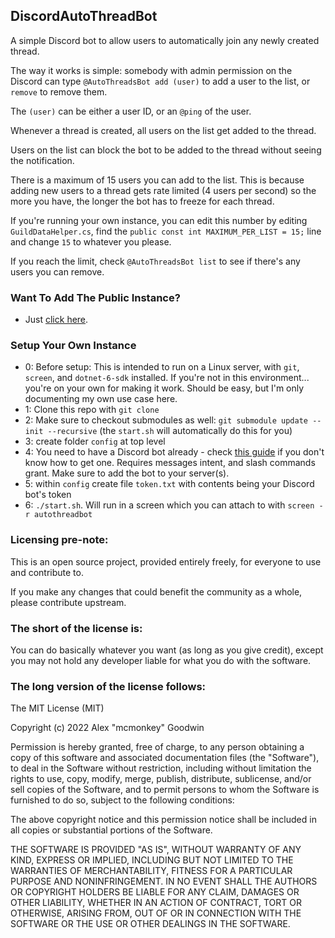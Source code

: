 DiscordAutoThreadBot
--------------------

A simple Discord bot to allow users to automatically join any newly created thread.

The way it works is simple: somebody with admin permission on the Discord can type `@AutoThreadsBot add (user)` to add a user to the list, or `remove` to remove them.

The `(user)` can be either a user ID, or an `@ping` of the user.

Whenever a thread is created, all users on the list get added to the thread.

Users on the list can block the bot to be added to the thread without seeing the notification.

There is a maximum of 15 users you can add to the list. This is because adding new users to a thread gets rate limited (4 users per second) so the more you have, the longer the bot has to freeze for each thread.

If you're running your own instance, you can edit this number by editing `GuildDataHelper.cs`, find the `public const int MAXIMUM_PER_LIST = 15;` line and change `15` to whatever you please.

If you reach the limit, check `@AutoThreadsBot list` to see if there's any users you can remove.

### Want To Add The Public Instance?

- Just [click here](https://discord.com/api/oauth2/authorize?client_id=927424149268336691&permissions=292057779200&scope=bot%20applications.commands).

### Setup Your Own Instance

- 0: Before setup: This is intended to run on a Linux server, with `git`, `screen`, and `dotnet-6-sdk` installed. If you're not in this environment... you're on your own for making it work. Should be easy, but I'm only documenting my own use case here.
- 1: Clone this repo with `git clone`
- 2: Make sure to checkout submodules as well: `git submodule update --init --recursive` (the `start.sh` will automatically do this for you)
- 3: create folder `config` at top level
- 4: You need to have a Discord bot already - check [this guide](https://discordpy.readthedocs.io/en/stable/discord.html) if you don't know how to get one. Requires messages intent, and slash commands grant. Make sure to add the bot to your server(s).
- 5: within `config` create file `token.txt` with contents being your Discord bot's token
- 6: `./start.sh`. Will run in a screen which you can attach to with `screen -r autothreadbot`

### Licensing pre-note:

This is an open source project, provided entirely freely, for everyone to use and contribute to.

If you make any changes that could benefit the community as a whole, please contribute upstream.

### The short of the license is:

You can do basically whatever you want (as long as you give credit), except you may not hold any developer liable for what you do with the software.

### The long version of the license follows:

The MIT License (MIT)

Copyright (c) 2022 Alex "mcmonkey" Goodwin

Permission is hereby granted, free of charge, to any person obtaining a copy
of this software and associated documentation files (the "Software"), to deal
in the Software without restriction, including without limitation the rights
to use, copy, modify, merge, publish, distribute, sublicense, and/or sell
copies of the Software, and to permit persons to whom the Software is
furnished to do so, subject to the following conditions:

The above copyright notice and this permission notice shall be included in all
copies or substantial portions of the Software.

THE SOFTWARE IS PROVIDED "AS IS", WITHOUT WARRANTY OF ANY KIND, EXPRESS OR
IMPLIED, INCLUDING BUT NOT LIMITED TO THE WARRANTIES OF MERCHANTABILITY,
FITNESS FOR A PARTICULAR PURPOSE AND NONINFRINGEMENT. IN NO EVENT SHALL THE
AUTHORS OR COPYRIGHT HOLDERS BE LIABLE FOR ANY CLAIM, DAMAGES OR OTHER
LIABILITY, WHETHER IN AN ACTION OF CONTRACT, TORT OR OTHERWISE, ARISING FROM,
OUT OF OR IN CONNECTION WITH THE SOFTWARE OR THE USE OR OTHER DEALINGS IN THE
SOFTWARE.